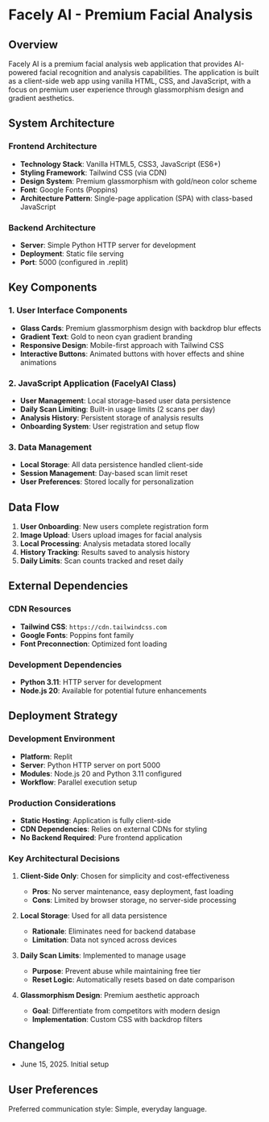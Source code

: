 # Facely AI - Premium Facial Analysis

## Overview

Facely AI is a premium facial analysis web application that provides AI-powered facial recognition and analysis capabilities. The application is built as a client-side web app using vanilla HTML, CSS, and JavaScript, with a focus on premium user experience through glassmorphism design and gradient aesthetics.

## System Architecture

### Frontend Architecture
- **Technology Stack**: Vanilla HTML5, CSS3, JavaScript (ES6+)
- **Styling Framework**: Tailwind CSS (via CDN)
- **Design System**: Premium glassmorphism with gold/neon color scheme
- **Font**: Google Fonts (Poppins)
- **Architecture Pattern**: Single-page application (SPA) with class-based JavaScript

### Backend Architecture
- **Server**: Simple Python HTTP server for development
- **Deployment**: Static file serving
- **Port**: 5000 (configured in .replit)

## Key Components

### 1. User Interface Components
- **Glass Cards**: Premium glassmorphism design with backdrop blur effects
- **Gradient Text**: Gold to neon cyan gradient branding
- **Responsive Design**: Mobile-first approach with Tailwind CSS
- **Interactive Buttons**: Animated buttons with hover effects and shine animations

### 2. JavaScript Application (FacelyAI Class)
- **User Management**: Local storage-based user data persistence
- **Daily Scan Limiting**: Built-in usage limits (2 scans per day)
- **Analysis History**: Persistent storage of analysis results
- **Onboarding System**: User registration and setup flow

### 3. Data Management
- **Local Storage**: All data persistence handled client-side
- **Session Management**: Day-based scan limit reset
- **User Preferences**: Stored locally for personalization

## Data Flow

1. **User Onboarding**: New users complete registration form
2. **Image Upload**: Users upload images for facial analysis
3. **Local Processing**: Analysis metadata stored locally
4. **History Tracking**: Results saved to analysis history
5. **Daily Limits**: Scan counts tracked and reset daily

## External Dependencies

### CDN Resources
- **Tailwind CSS**: `https://cdn.tailwindcss.com`
- **Google Fonts**: Poppins font family
- **Font Preconnection**: Optimized font loading

### Development Dependencies
- **Python 3.11**: HTTP server for development
- **Node.js 20**: Available for potential future enhancements

## Deployment Strategy

### Development Environment
- **Platform**: Replit
- **Server**: Python HTTP server on port 5000
- **Modules**: Node.js 20 and Python 3.11 configured
- **Workflow**: Parallel execution setup

### Production Considerations
- **Static Hosting**: Application is fully client-side
- **CDN Dependencies**: Relies on external CDNs for styling
- **No Backend Required**: Pure frontend application

### Key Architectural Decisions

1. **Client-Side Only**: Chosen for simplicity and cost-effectiveness
   - **Pros**: No server maintenance, easy deployment, fast loading
   - **Cons**: Limited by browser storage, no server-side processing

2. **Local Storage**: Used for all data persistence
   - **Rationale**: Eliminates need for backend database
   - **Limitation**: Data not synced across devices

3. **Daily Scan Limits**: Implemented to manage usage
   - **Purpose**: Prevent abuse while maintaining free tier
   - **Reset Logic**: Automatically resets based on date comparison

4. **Glassmorphism Design**: Premium aesthetic approach
   - **Goal**: Differentiate from competitors with modern design
   - **Implementation**: Custom CSS with backdrop filters

## Changelog
- June 15, 2025. Initial setup

## User Preferences

Preferred communication style: Simple, everyday language.